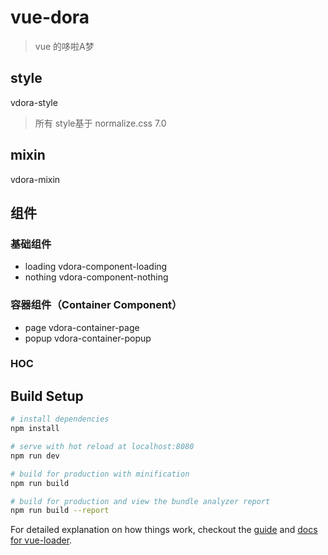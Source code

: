 # vue-dora

> vue 的哆啦A梦

## style

vdora-style

> 所有 style基于 normalize.css 7.0

## mixin

vdora-mixin

## 组件


### 基础组件

- loading vdora-component-loading
- nothing vdora-component-nothing


### 容器组件（Container Component）

- page vdora-container-page
- popup vdora-container-popup


### HOC



## Build Setup

``` bash
# install dependencies
npm install

# serve with hot reload at localhost:8080
npm run dev

# build for production with minification
npm run build

# build for production and view the bundle analyzer report
npm run build --report
```

For detailed explanation on how things work, checkout the [guide](http://vuejs-templates.github.io/webpack/) and [docs for vue-loader](http://vuejs.github.io/vue-loader).
